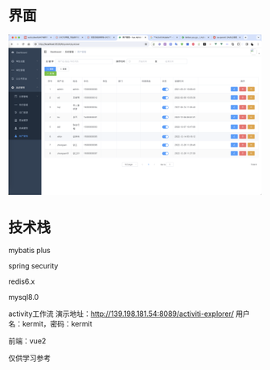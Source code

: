 # 界面
![](./assets/界面1.png)

# 技术栈
mybatis plus

spring security

redis6.x

mysql8.0

activity工作流
演示地址：http://139.198.181.54:8089/activiti-explorer/
用户名：kermit，密码：kermit

前端：vue2

仅供学习参考
